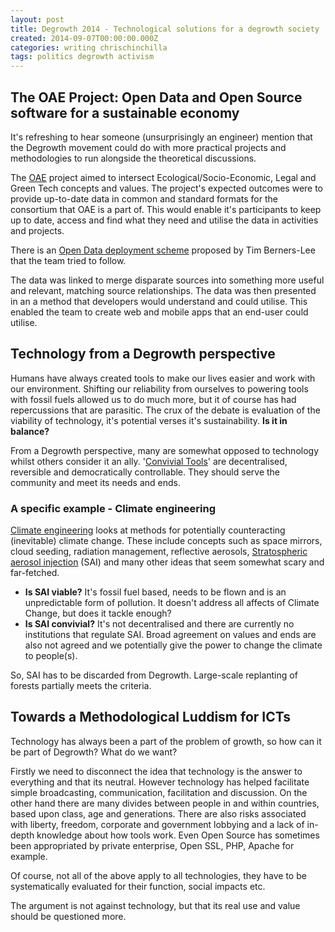 ```yaml
---
layout: post
title: Degrowth 2014 - Technological solutions for a degrowth society
created: 2014-09-07T00:00:00.000Z
categories: writing chrischinchilla
tags: politics degrowth activism
---
```


## The OAE Project: Open Data and Open Source software for a sustainable economy

It's refreshing to hear someone (unsurprisingly an engineer) mention that the Degrowth movement could do with more practical projects and methodologies to run alongside the theoretical discussions.

The [OAE](http://www.openaltraeconomia.it/software.html#web) project aimed to intersect Ecological/Socio-Economic, Legal and Green Tech concepts and values. The project's expected outcomes were to provide up-to-date data in common and standard formats for the consortium that OAE is a part of. This would enable it's participants to keep up to date, access and find what they need and utilise the data in activities and projects.

There is an [Open Data deployment scheme](http://5stardata.info/) proposed by Tim Berners-Lee that the team tried to follow.

The data was linked to merge disparate sources into something more useful and relevant, matching source relationships. The data was then presented in an a method that developers would understand and could utilise. This enabled the team to create web and mobile apps that an end-user could utilise.

## Technology from a Degrowth perspective

Humans have always created tools to make our lives easier and work with our environment. Shifting our reliability from ourselves to powering tools with fossil fuels allowed us to do much more, but it of course has had repercussions that are parasitic. The crux of the debate is evaluation of the viability of technology, it's potential verses it's sustainability. **Is it in balance?**

From a Degrowth perspective, many are somewhat opposed to technology whilst others consider it an ally. '[Convivial Tools](https://www.google.com/search?q=convivial+technologies&ie=utf-8&oe=utf-8&aq=t&gws_rd=ssl#newwindow=1&q=convivial+tools)' are decentralised, reversible and democratically controllable. They should serve the community and meet its needs and ends.

### A specific example - Climate engineering

[Climate engineering](http://en.wikipedia.org/wiki/Climate_engineering) looks at methods for potentially counteracting (inevitable) climate change. These include concepts such as space mirrors, cloud seeding, radiation management, reflective aerosols, [Stratospheric aerosol injection](http://en.wikipedia.org/wiki/Stratospheric_sulfate_aerosols_(geoengineering)) (SAI) and many other ideas that seem somewhat scary and far-fetched.

- **Is SAI viable?** It's fossil fuel based, needs to be flown and is an unpredictable form of pollution. It doesn't address all affects of Climate Change, but does it tackle enough?
- **Is SAI convivial?** It's not decentralised and there are currently no institutions that regulate SAI. Broad agreement on values and ends are also not agreed and we potentially give the power to change the climate to people(s).

So, SAI has to be discarded from Degrowth. Large-scale replanting of forests partially meets the criteria.

## Towards a Methodological Luddism for ICTs

Technology has always been a part of the problem of growth, so how can it be part of Degrowth? What do we want?

Firstly we need to disconnect the idea that technology is the answer to everything and that its neutral. However technology has helped facilitate simple broadcasting, communication, facilitation and discussion. On the other hand there are many divides between people in and within countries, based upon class, age and generations. There are also risks associated with liberty, freedom, corporate and government lobbying and a lack of in-depth knowledge about how tools work. Even Open Source has sometimes been appropriated by private enterprise, Open SSL, PHP, Apache for example.

Of course, not all of the above apply to all technologies, they have to be systematically evaluated for their function, social impacts etc.

The argument is not against technology, but that its real use and value should be questioned more.
